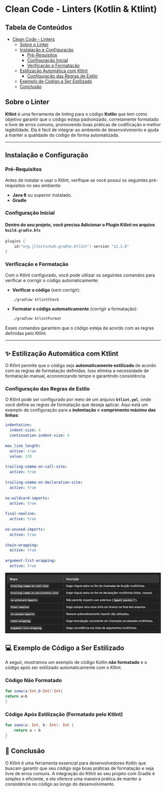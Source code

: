 # Clean Code - Linters (Kotlin & Ktlint)

## Tabela de Conteúdos

- [Clean Code - Linters](#clean-code-linters)
    * [Sobre o Linter](#sobre-o-linter)
    * [Instalação e Configuração](#instalação-e-configuração)
        + [Pré-Requisitos](#pré-requisitos)
        + [Configuração Inicial](#configuração-inicial)
        + [Verificação e Formatação](#verificação-e-formatação)
    * [Estilização Automática com Ktlint](#estilização-automática-com-ktlint)
        + [Configuração das Regras de Estilo](#configuração-das-regras-de-estilo)
    * [Exemplo de Código a Ser Estilizado](#exemplo-de-código-a-ser-estilizado)
    * [Conclusão](#conclusão)

## Sobre o Linter

**Ktlint** é uma ferramenta de linting para o código **Kotlin** que tem como objetivo garantir que o código esteja padronizado, corretamente formatado e livre de erros comuns, promovendo boas práticas de codificação e melhor legibilidade. Ela é fácil de integrar ao ambiente de desenvolvimento e ajuda a manter a qualidade do código de forma automatizada.

---

## Instalação e Configuração

### Pré-Requisitos

Antes de instalar e usar o Ktlint, verifique se você possui os seguintes pré-requisitos no seu ambiente:

- **Java 8** ou superior instalado.
- **Gradle**

### Configuração Inicial

#### Dentro do seu projeto, você precisa Adicionar o Plugin Ktlint no arquivo `build.gradle.kts`
    
```kotlin
plugins { 
    id("org.jlleitschuh.gradle.ktlint") version "12.1.0"
}
```

### Verificação e Formatação

Com o Ktlint configurado, você pode utilizar os seguintes comandos para verificar e corrigir o código automaticamente:

- **Verificar o código** (sem corrigir):

    ```bash
    ./gradlew ktlintCheck
    ```

- **Formatar o código automaticamente** (corrigir a formatação):

    ```bash
    ./gradlew ktlintFormat
    ```

Esses comandos garantem que o código esteja de acordo com as regras definidas pelo Ktlint.

---

## ✨ Estilização Automática com Ktlint

O Ktlint permite que o código seja **automaticamente estilizado** de acordo com as regras de formatação definidas. Isso elimina a necessidade de formatação manual, economizando tempo e garantindo consistência.

### Configuração das Regras de Estilo

O Ktlint pode ser configurado por meio de um arquivo **`ktlint.yml`**, onde você define as regras de formatação que deseja aplicar. Aqui está um exemplo de configuração para a **indentação** e **comprimento máximo das linhas**:

```yaml
indentation:
  indent-size: 4
  continuation-indent-size: 4

max_line_length:
  active: true
  value: 120

trailing-comma-on-call-site:
  active: true

trailing-comma-on-declaration-site:
  active: true

no-wildcard-imports:
  active: true

final-newline:
  active: true

no-unused-imports:
  active: true

chain-wrapping:
  active: true

argument-list-wrapping:
  active: true

```
![img.png](img.png)

## 💻 Exemplo de Código a Ser Estilizado

A seguir, mostramos um exemplo de código Kotlin **não formatado** e o código após ser estilizado automaticamente com o Ktlint.

### Código Não Formatado

```kotlin
fun soma(a:Int,b:Int):Int{
return a+b
}
```
### Código Após Estilização (Formatado pelo Ktlint)

```kotlin
fun soma(a: Int, b: Int): Int {
    return a + b
}
```
## 📜 Conclusão
O Ktlint é uma ferramenta essencial para desenvolvedores Kotlin que buscam garantir que seu código siga boas práticas de formatação e seja livre de erros comuns. A integração do Ktlint ao seu projeto com Gradle é simples e eficiente, e ele oferece uma maneira prática de manter a consistência no código ao longo do desenvolvimento.
